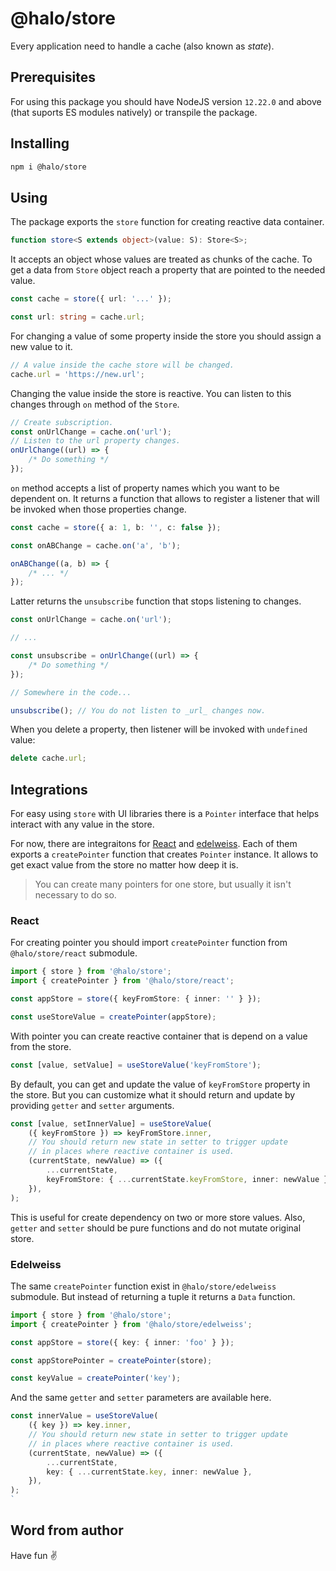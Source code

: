 # @halo/store

Every application need to handle a cache (also known as _state_).

## Prerequisites

For using this package you should have NodeJS version `12.22.0` and above (that suports ES modules natively) or transpile the package.

## Installing

```sh
npm i @halo/store
```

## Using

The package exports the `store` function for creating reactive data container.

```ts
function store<S extends object>(value: S): Store<S>;
```

It accepts an object whose values are treated as chunks of the cache. To get a data from `Store` object reach a property that are pointed to the needed value.

```ts
const cache = store({ url: '...' });

const url: string = cache.url;
```

For changing a value of some property inside the store you should assign a new value to it.

```ts
// A value inside the cache store will be changed.
cache.url = 'https://new.url';
```

Changing the value inside the store is reactive. You can listen to this changes through `on` method of the `Store`.

```ts
// Create subscription.
const onUrlChange = cache.on('url');
// Listen to the url property changes.
onUrlChange((url) => {
	/* Do something */
});
```

`on` method accepts a list of property names which you want to be dependent on. It returns a function that allows to register a listener that will be invoked when those properties change.

```ts
const cache = store({ a: 1, b: '', c: false });

const onABChange = cache.on('a', 'b');

onABChange((a, b) => {
	/* ... */
});
```

Latter returns the `unsubscribe` function that stops listening to changes.

```ts
const onUrlChange = cache.on('url');

// ...

const unsubscribe = onUrlChange((url) => {
	/* Do something */
});

// Somewhere in the code...

unsubscribe(); // You do not listen to _url_ changes now.
```

When you delete a property, then listener will be invoked with `undefined` value:

```ts
delete cache.url;
```

## Integrations

For easy using `store` with UI libraries there is a `Pointer` interface that helps interact with any value in the store.

For now, there are integraitons for [React](https://reactjs.org/) and [edelweiss](https://github.com/YevhenKap/edelweiss/). Each of them exports a `createPointer` function that creates `Pointer` instance. It allows to get exact value from the store no matter how deep it is.

> You can create many pointers for one store, but usually it isn't necessary to do so.

### React

For creating pointer you should import `createPointer` function from `@halo/store/react` submodule.

```ts
import { store } from '@halo/store';
import { createPointer } from '@halo/store/react';

const appStore = store({ keyFromStore: { inner: '' } });

const useStoreValue = createPointer(appStore);
```

With pointer you can create reactive container that is depend on a value from the store.

```ts
const [value, setValue] = useStoreValue('keyFromStore');
```

By default, you can get and update the value of `keyFromStore` property in the store. But you can customize what it should return and update by providing `getter` and `setter` arguments.

```ts
const [value, setInnerValue] = useStoreValue(
	({ keyFromStore }) => keyFromStore.inner,
	// You should return new state in setter to trigger update
	// in places where reactive container is used.
	(currentState, newValue) => ({
		...currentState,
		keyFromStore: { ...currentState.keyFromStore, inner: newValue },
	}),
);
```

This is useful for create dependency on two or more store values. Also, `getter` and `setter` should be pure functions and do not mutate original store.

### Edelweiss

The same `createPointer` function exist in `@halo/store/edelweiss` submodule. But instead of returning a tuple it returns a `Data` function.

```ts
import { store } from '@halo/store';
import { createPointer } from '@halo/store/edelweiss';

const appStore = store({ key: { inner: 'foo' } });

const appStorePointer = createPointer(store);

const keyValue = createPointer('key');
```

And the same `getter` and `setter` parameters are available here.

```ts
const innerValue = useStoreValue(
	({ key }) => key.inner,
	// You should return new state in setter to trigger update
	// in places where reactive container is used.
	(currentState, newValue) => ({
		...currentState,
		key: { ...currentState.key, inner: newValue },
	}),
);
`
```

## Word from author

Have fun ✌️
